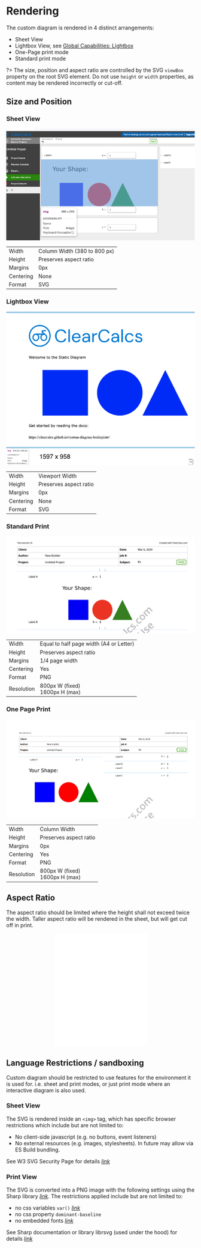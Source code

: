 # Rendering

The custom diagram is rendered in 4 distinct arrangements:

-   Sheet View
-   Lightbox View, see [Global Capabilities: Lightbox](/global-capabilities?id=lightbox)
-   One-Page print mode
-   Standard print mode

?> The size, position and aspect ratio are controlled by the SVG `viewBox` property on the root SVG element. Do not use `height` or `width` properties, as content may be rendered incorrectly or cut-off.

## Size and Position

### Sheet View

<div style="text-align: center;">

![Screenshot of the custom diagram in sheet view](_media/static-diagram-rendering/sheet-size-padding.png ":size=400")

</div>

|           |                              |
| --------- | ---------------------------- |
| Width     | Column Width (380 to 800 px) |
| Height    | Preserves aspect ratio       |
| Margins   | 0px                          |
| Centering | None                         |
| Format    | SVG                          |

### Lightbox View

<div style="text-align: center;">

![Standard](_media/static-diagram-rendering/lightbox-scaling-text.png ":size=400")

</div>

|           |                        |
| --------- | ---------------------- |
| Width     | Viewport Width         |
| Height    | Preserves aspect ratio |
| Margins   | 0px                    |
| Centering | None                   |
| Format    | SVG                    |

### Standard Print

<div style="text-align: center;">

![Standard](_media/static-diagram-rendering/standard-print-size-padding.png ":size=400")

</div>

|            |                                         |
| ---------- | --------------------------------------- |
| Width      | Equal to half page width (A4 or Letter) |
| Height     | Preserves aspect ratio                  |
| Margins    | 1/4 page width                          |
| Centering  | Yes                                     |
| Format     | PNG                                     |
| Resolution | 800px W (fixed) <br> 1600px H (max)     |

### One Page Print

<div style="text-align: center;">

![One Page](_media/static-diagram-rendering/one-page-print-size-padding.png ":size=400")

</div>

|            |                                     |
| ---------- | ----------------------------------- |
| Width      | Column Width                        |
| Height     | Preserves aspect ratio              |
| Margins    | 0px                                 |
| Centering  | Yes                                 |
| Format     | PNG                                 |
| Resolution | 800px W (fixed) <br> 1600px H (max) |

## Aspect Ratio

The aspect ratio should be limited where the height shall not exceed twice the width. Taller aspect ratio will be rendered in the sheet, but will get cut off in print.

<div style="text-align: center;">

![Screenshot of the custom diagram in sheet view](_media/static-diagram-rendering/aspect-ratio.svg ":size=150")

</div>

## Language Restrictions / sandboxing

Custom diagram should be restricted to use features for the environment it is used for. i.e. sheet and print modes, or just print mode where an interactive diagram is also used.

### Sheet View

The SVG is rendered inside an `<img>` tag, which has specific browser restrictions which include but are not limited to:

-   No client-side javascript (e.g. no buttons, event listeners)
-   No external resources (e.g. images, stylesheets). In future may allow via ES Build bundling.

See W3 SVG Security Page for details _[link](https://www.w3.org/wiki/SVG_Security#SVG_as_image)_

### Print View

The SVG is converted into a PNG image with the following settings using the Sharp library _[link](https://sharp.pixelplumbing.com/)_. The restrictions applied include but are not limited to:

-   no css variables `var()` _[link](https://gitlab.gnome.org/GNOME/librsvg/-/issues/459)_
-   no css property `dominant-baseline`
-   no embedded fonts _[link](https://gitlab.gnome.org/GNOME/librsvg/-/issues/153)_

See Sharp documentation or library librsvg (used under the hood) for details _[link](https://wiki.gnome.org/Projects/LibRsvg)_
